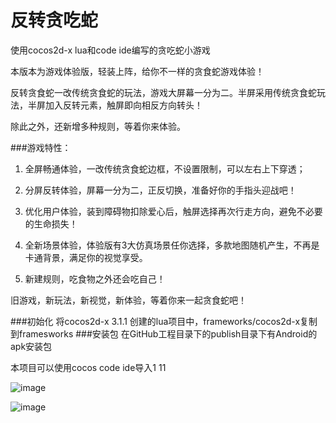 反转贪吃蛇
============

使用cocos2d-x lua和code ide编写的贪吃蛇小游戏

本版本为游戏体验版，轻装上阵，给你不一样的贪食蛇游戏体验！

反转贪食蛇一改传统贪食蛇的玩法，游戏大屏幕一分为二。半屏采用传统贪食蛇玩法，半屏加入反转元素，触屏即向相反方向转头！

除此之外，还新增多种规则，等着你来体验。

###游戏特性：

1. 全屏畅通体验，一改传统贪食蛇边框，不设置限制，可以左右上下穿透；

2. 分屏反转体验，屏幕一分为二，正反切换，准备好你的手指头迎战吧！

3. 优化用户体验，装到障碍物扣除爱心后，触屏选择再次行走方向，避免不必要的生命损失！

4. 全新场景体验，体验版有3大仿真场景任你选择，多款地图随机产生，不再是卡通背景，满足你的视觉享受。

5. 新建规则，吃食物之外还会吃自己！

旧游戏，新玩法，新视觉，新体验，等着你来一起贪食蛇吧！

###初始化
将cocos2d-x 3.1.1 创建的lua项目中，frameworks/cocos2d-x复制到framesworks
###安装包
在GitHub工程目录下的publish目录下有Android的apk安装包

本项目可以使用cocos code ide导入1
11


![image](http://git.oschina.net/nov_eleven/photo/raw/master/snake2.png)

![image](http://git.oschina.net/nov_eleven/photo/raw/master/snake3.png)
